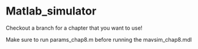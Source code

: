 # Matlab_simulator

Checkout a branch for a chapter that you want to use!

Make sure to run params_chap8.m before running the mavsim_chap8.mdl
